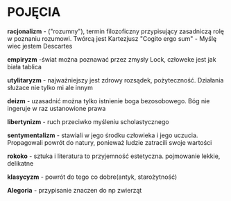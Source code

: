 # **POJĘCIA**

**racjonalizm** - ("rozumny"), termin filozoficzny  przypisujący zasadniczą rolę w poznaniu  rozumowi. Twórcą jest Kartezjusz "Cogito ergo sum" - Myślę wiec jestem Descartes

**empiryzm** -świat można poznawać przez zmysły Lock, człoweke jest jak biała tablica

**utylitaryzm** - najważniejszy jest zdrowy rozsądek, pożyteczność. Działania służace nie tylko mi ale innym

**deizm** -  uzasadnić można tylko istnienie boga  bezosobowego. Bóg nie ingeruje w raz ustanowione prawa

**libertynizm** - ruch przeciwko myśleniu scholastycznego

**sentymentalizm** - stawiali w jego środku człowieka i jego uczucia. Propagowali powrót do natury, ponieważ ludzie zatracili swoje wartości

**rokoko** - sztuka i literatura to przyjemność estetyczna. pojmowanie lekkie, delikatne

**klasycyzm** - powrót do tego co dobre(antyk, starożytność)

**Alegoria** - przypisanie znaczen do np zwierząt


